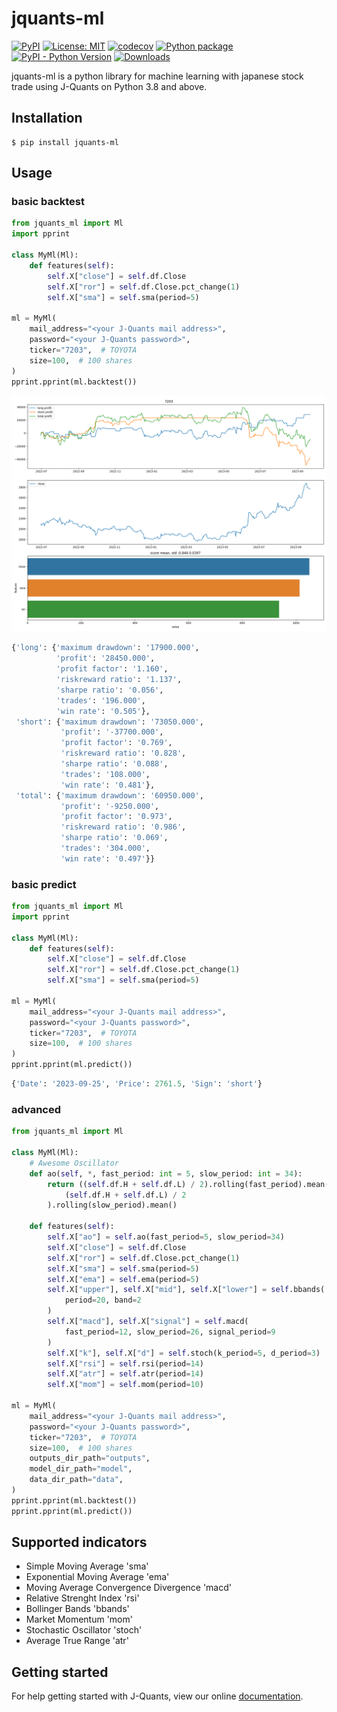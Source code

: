 # jquants-ml

[![PyPI](https://img.shields.io/pypi/v/jquants-ml)](https://pypi.org/project/jquants-ml/)
[![License: MIT](https://img.shields.io/badge/License-MIT-yellow.svg)](https://opensource.org/licenses/MIT)
[![codecov](https://codecov.io/gh/10mohi6/jquants-ml-python/graph/badge.svg?token=X8QKKFK6AL)](https://codecov.io/gh/10mohi6/jquants-ml-python)
[![Python package](https://github.com/10mohi6/jquants-ml-python/actions/workflows/python-package.yml/badge.svg)](https://github.com/10mohi6/jquants-ml-python/actions/workflows/python-package.yml)
[![PyPI - Python Version](https://img.shields.io/pypi/pyversions/jquants-ml)](https://pypi.org/project/jquants-ml/)
[![Downloads](https://pepy.tech/badge/jquants-ml)](https://pepy.tech/project/jquants-ml)

jquants-ml is a python library for machine learning with japanese stock trade using J-Quants on Python 3.8 and above.

## Installation

    $ pip install jquants-ml

## Usage

### basic backtest

```python
from jquants_ml import Ml
import pprint

class MyMl(Ml):
    def features(self):
        self.X["close"] = self.df.Close
        self.X["ror"] = self.df.Close.pct_change(1)
        self.X["sma"] = self.sma(period=5)

ml = MyMl(
    mail_address="<your J-Quants mail address>",
    password="<your J-Quants password>",
    ticker="7203",  # TOYOTA
    size=100,  # 100 shares
)
pprint.pprint(ml.backtest())
```

![7203.png](https://raw.githubusercontent.com/10mohi6/jquants-ml-python/main/tests/7203.p.png)

```python
{'long': {'maximum drawdown': '17900.000',
          'profit': '28450.000',
          'profit factor': '1.160',
          'riskreward ratio': '1.137',
          'sharpe ratio': '0.056',
          'trades': '196.000',
          'win rate': '0.505'},
 'short': {'maximum drawdown': '73050.000',
           'profit': '-37700.000',
           'profit factor': '0.769',
           'riskreward ratio': '0.828',
           'sharpe ratio': '0.088',
           'trades': '108.000',
           'win rate': '0.481'},
 'total': {'maximum drawdown': '60950.000',
           'profit': '-9250.000',
           'profit factor': '0.973',
           'riskreward ratio': '0.986',
           'sharpe ratio': '0.069',
           'trades': '304.000',
           'win rate': '0.497'}}
```

### basic predict

```python
from jquants_ml import Ml
import pprint

class MyMl(Ml):
    def features(self):
        self.X["close"] = self.df.Close
        self.X["ror"] = self.df.Close.pct_change(1)
        self.X["sma"] = self.sma(period=5)

ml = MyMl(
    mail_address="<your J-Quants mail address>",
    password="<your J-Quants password>",
    ticker="7203",  # TOYOTA
    size=100,  # 100 shares
)
pprint.pprint(ml.predict())
```

```python
{'Date': '2023-09-25', 'Price': 2761.5, 'Sign': 'short'}
```

### advanced

```python
from jquants_ml import Ml

class MyMl(Ml):
    # Awesome Oscillator
    def ao(self, *, fast_period: int = 5, slow_period: int = 34):
        return ((self.df.H + self.df.L) / 2).rolling(fast_period).mean() - (
            (self.df.H + self.df.L) / 2
        ).rolling(slow_period).mean()

    def features(self):
        self.X["ao"] = self.ao(fast_period=5, slow_period=34)
        self.X["close"] = self.df.Close
        self.X["ror"] = self.df.Close.pct_change(1)
        self.X["sma"] = self.sma(period=5)
        self.X["ema"] = self.ema(period=5)
        self.X["upper"], self.X["mid"], self.X["lower"] = self.bbands(
            period=20, band=2
        )
        self.X["macd"], self.X["signal"] = self.macd(
            fast_period=12, slow_period=26, signal_period=9
        )
        self.X["k"], self.X["d"] = self.stoch(k_period=5, d_period=3)
        self.X["rsi"] = self.rsi(period=14)
        self.X["atr"] = self.atr(period=14)
        self.X["mom"] = self.mom(period=10)

ml = MyMl(
    mail_address="<your J-Quants mail address>",
    password="<your J-Quants password>",
    ticker="7203",  # TOYOTA
    size=100,  # 100 shares
    outputs_dir_path="outputs",
    model_dir_path="model",
    data_dir_path="data",
)
pprint.pprint(ml.backtest())
pprint.pprint(ml.predict())
```

## Supported indicators

- Simple Moving Average 'sma'
- Exponential Moving Average 'ema'
- Moving Average Convergence Divergence 'macd'
- Relative Strenght Index 'rsi'
- Bollinger Bands 'bbands'
- Market Momentum 'mom'
- Stochastic Oscillator 'stoch'
- Average True Range 'atr'

## Getting started

For help getting started with J-Quants, view our online [documentation](https://jpx-jquants.com/).
